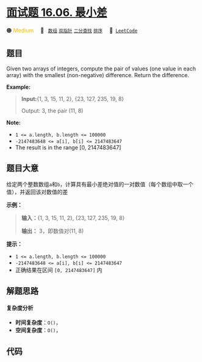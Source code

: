 # [面试题 16.06. 最小差](https://leetcode.cn/problems/smallest-difference-lcci)

🟠 <font color=#ffb800>Medium</font>&emsp; 🔖&ensp; [`数组`](/tag/array.md) [`双指针`](/tag/two-pointers.md) [`二分查找`](/tag/binary-search.md) [`排序`](/tag/sorting.md)&emsp; 🔗&ensp;[`LeetCode`](https://leetcode.cn/problems/smallest-difference-lcci)

## 题目

Given two arrays of integers, compute the pair of values (one value in each
array) with the smallest (non-negative) difference. Return the difference.

**Example:**

> 
> 
> 
> 
> 
> **Input:**{1, 3, 15, 11, 2}, {23, 127, 235, 19, 8}
> 
> Output: 3, the pair (11, 8)
> 
> 

**Note:**

  * `1 <= a.length, b.length <= 100000`
  * `-2147483648 <= a[i], b[i] <= 2147483647`
  * The result is in the range [0, 2147483647]


## 题目大意

给定两个整数数组`a`和`b`，计算具有最小差绝对值的一对数值（每个数组中取一个值），并返回该对数值的差

**示例：**

> 
> 
> 
> 
> 
> **输入：**{1, 3, 15, 11, 2}, {23, 127, 235, 19, 8}
> 
> **输出：** 3，即数值对(11, 8)
> 
> 

**提示：**

  * `1 <= a.length, b.length <= 100000`
  * `-2147483648 <= a[i], b[i] <= 2147483647`
  * 正确结果在区间 `[0, 2147483647]` 内


## 解题思路

#### 复杂度分析

- **时间复杂度**：`O()`，
- **空间复杂度**：`O()`，

## 代码

```javascript

```